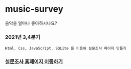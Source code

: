 # music-survey

음악을 얼마나 좋아하시나요?

### 2021년 3,4분기

`Html, Css, JavaScript, SQLite 를 이용해 설문조사 페이지 만들기`

### [설문조사 홈페이지 이동하기](https://whos-bax.github.io/music-survey/public/index.html)
